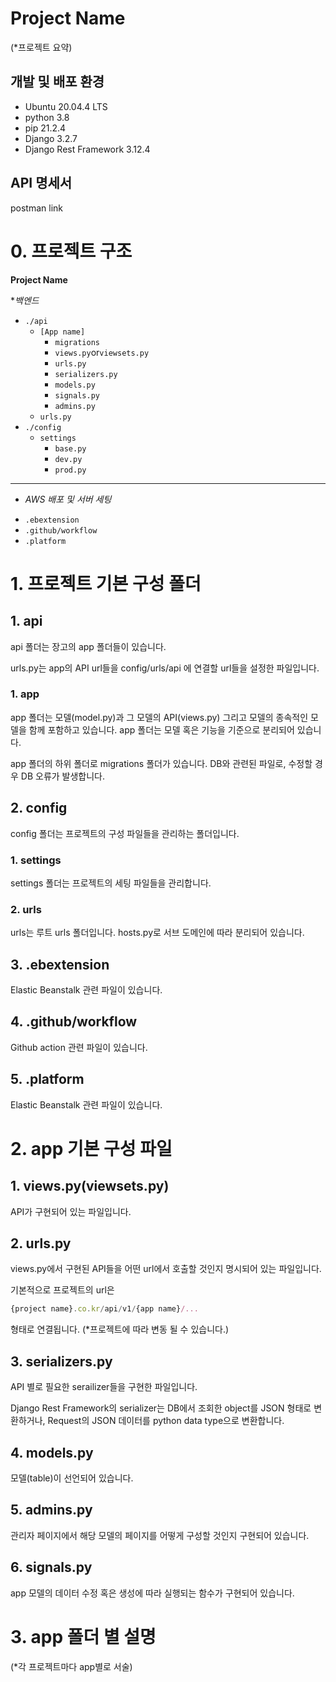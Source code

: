 # Project Name

(*프로젝트 요약)

## 개발 및 배포 환경

- Ubuntu 20.04.4 LTS
- python 3.8
- pip 21.2.4
- Django 3.2.7
- Django Rest Framework 3.12.4

## API 명세서

postman link

# 0. 프로젝트 구조

**Project Name**

**백엔드* 

- `./api`
    - `[App name]`
        - `migrations`
        - `views.py`or`viewsets.py`
        - `urls.py`
        - `serializers.py`
        - `models.py`
        - `signals.py`
        - `admins.py`
    - `urls.py`
- `./config`
    - `settings`
        - `base.py`
        - `dev.py`
        - `prod.py`

---

* *AWS 배포 및 서버 세팅*

- `.ebextension`
- `.github/workflow`
- `.platform`

# 1. 프로젝트 기본 구성 폴더

## 1. api

 api 폴더는 장고의 app 폴더들이 있습니다.

 urls.py는 app의 API url들을 config/urls/api 에 연결할 url들을 설정한 파일입니다.

### 1. app

 app 폴더는 모델(model.py)과 그 모델의 API(views.py) 그리고 모델의 종속적인 모델을 함께 포함하고 있습니다. app 폴더는 모델 혹은 기능을 기준으로 분리되어 있습니다.

 app 폴더의 하위 폴더로 migrations 폴더가 있습니다. DB와 관련된 파일로, 수정할 경우 DB 오류가 발생합니다.

## 2. config

 config 폴더는 프로젝트의 구성 파일들을 관리하는 폴더입니다.

### 1. settings

settings 폴더는 프로젝트의 세팅 파일들을 관리합니다.

### 2. urls

urls는 루트 urls 폴더입니다. hosts.py로 서브 도메인에 따라 분리되어 있습니다.

## 3.  .ebextension

Elastic Beanstalk 관련 파일이 있습니다.

## 4. .github/workflow

Github action 관련 파일이 있습니다.

## 5. .platform

Elastic Beanstalk 관련 파일이 있습니다.

# 2. app 기본 구성 파일


## 1. views.py(viewsets.py)

API가 구현되어 있는 파일입니다.

## 2. urls.py

 views.py에서 구현된 API들을 어떤 url에서 호출할 것인지 명시되어 있는 파일입니다.

기본적으로 프로젝트의 url은

```jsx
{project name}.co.kr/api/v1/{app name}/...
```

  형태로 연결됩니다. (*프로젝트에 따라 변동 될 수 있습니다.)

## 3. serializers.py

 API 별로 필요한 serailizer들을 구현한 파일입니다.

 Django Rest Framework의 serializer는 DB에서 조회한 object를 JSON 형태로 변환하거나, Request의 JSON 데이터를 python data type으로 변환합니다.

## 4. models.py

모델(table)이 선언되어 있습니다. 

## 5. admins.py

관리자 페이지에서 해당 모델의 페이지를 어떻게 구성할 것인지 구현되어 있습니다.

## 6. signals.py

app 모델의 데이터 수정 혹은 생성에 따라 실행되는 함수가 구현되어 있습니다.

# 3. app 폴더 별 설명


(*각 프로젝트마다 app별로 서술)